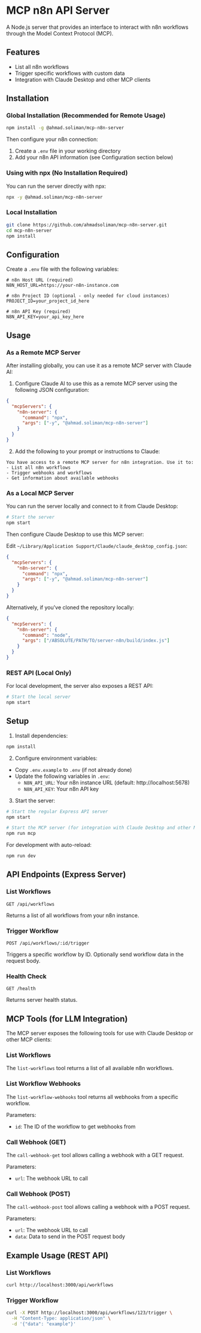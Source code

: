 # MCP n8n API Server

A Node.js server that provides an interface to interact with n8n workflows through the Model Context Protocol (MCP).

## Features

- List all n8n workflows
- Trigger specific workflows with custom data
- Integration with Claude Desktop and other MCP clients

## Installation

### Global Installation (Recommended for Remote Usage)

```bash
npm install -g @ahmad.soliman/mcp-n8n-server
```

Then configure your n8n connection:

1. Create a `.env` file in your working directory
2. Add your n8n API information (see Configuration section below)

### Using with npx (No Installation Required)

You can run the server directly with npx:

```bash
npx -y @ahmad.soliman/mcp-n8n-server
```

### Local Installation

```bash
git clone https://github.com/ahmadsoliman/mcp-n8n-server.git
cd mcp-n8n-server
npm install
```

## Configuration

Create a `.env` file with the following variables:

```
# n8n Host URL (required)
N8N_HOST_URL=https://your-n8n-instance.com

# n8n Project ID (optional - only needed for cloud instances)
PROJECT_ID=your_project_id_here

# n8n API Key (required)
N8N_API_KEY=your_api_key_here
```

## Usage

### As a Remote MCP Server

After installing globally, you can use it as a remote MCP server with Claude AI:

1. Configure Claude AI to use this as a remote MCP server using the following JSON configuration:

```json
{
  "mcpServers": {
    "n8n-server": {
      "command": "npx",
      "args": ["-y", "@ahmad.soliman/mcp-n8n-server"]
    }
  }
}
```

2. Add the following to your prompt or instructions to Claude:

```
You have access to a remote MCP server for n8n integration. Use it to:
- List all n8n workflows
- Trigger webhooks and workflows
- Get information about available webhooks
```

### As a Local MCP Server

You can run the server locally and connect to it from Claude Desktop:

```bash
# Start the server
npm start
```

Then configure Claude Desktop to use this MCP server:

Edit `~/Library/Application Support/Claude/claude_desktop_config.json`:

```json
{
  "mcpServers": {
    "n8n-server": {
      "command": "npx",
      "args": ["-y", "@ahmad.soliman/mcp-n8n-server"]
    }
  }
}
```

Alternatively, if you've cloned the repository locally:

```json
{
  "mcpServers": {
    "n8n-server": {
      "command": "node",
      "args": ["/ABSOLUTE/PATH/TO/server-n8n/build/index.js"]
    }
  }
}
```

### REST API (Local Only)

For local development, the server also exposes a REST API:

```bash
# Start the local server
npm start
```

## Setup

1. Install dependencies:

```bash
npm install
```

2. Configure environment variables:

- Copy `.env.example` to `.env` (if not already done)
- Update the following variables in `.env`:
  - `N8N_API_URL`: Your n8n instance URL (default: http://localhost:5678)
  - `N8N_API_KEY`: Your n8n API key

3. Start the server:

```bash
# Start the regular Express API server
npm start

# Start the MCP server (for integration with Claude Desktop and other MCP clients)
npm run mcp
```

For development with auto-reload:

```bash
npm run dev
```

## API Endpoints (Express Server)

### List Workflows

```
GET /api/workflows
```

Returns a list of all workflows from your n8n instance.

### Trigger Workflow

```
POST /api/workflows/:id/trigger
```

Triggers a specific workflow by ID. Optionally send workflow data in the request body.

### Health Check

```
GET /health
```

Returns server health status.

## MCP Tools (for LLM Integration)

The MCP server exposes the following tools for use with Claude Desktop or other MCP clients:

### List Workflows

The `list-workflows` tool returns a list of all available n8n workflows.

### List Workflow Webhooks

The `list-workflow-webhooks` tool returns all webhooks from a specific workflow.

Parameters:

- `id`: The ID of the workflow to get webhooks from

### Call Webhook (GET)

The `call-webhook-get` tool allows calling a webhook with a GET request.

Parameters:

- `url`: The webhook URL to call

### Call Webhook (POST)

The `call-webhook-post` tool allows calling a webhook with a POST request.

Parameters:

- `url`: The webhook URL to call
- `data`: Data to send in the POST request body

## Example Usage (REST API)

### List Workflows

```bash
curl http://localhost:3000/api/workflows
```

### Trigger Workflow

```bash
curl -X POST http://localhost:3000/api/workflows/123/trigger \
  -H "Content-Type: application/json" \
  -d '{"data": "example"}'
```
